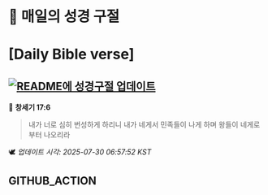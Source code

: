 # 🙏 매일의 성경 구절
# [Daily Bible verse]
## [![README에 성경구절 업데이트](https://github.com/DONGSUKA/first_test/actions/workflows/update-readme-bible.yml/badge.svg)](https://github.com/DONGSUKA/first_test/actions/workflows/update-readme-bible.yml)
<!-- START_BIBLE_VERSE -->
📖 **창세기 17:6**
> 내가 너로 심히 번성하게 하리니 내가 네게서 민족들이 나게 하며 왕들이 네게로부터 나오리라

🕊️ _업데이트 시각: 2025-07-30 06:57:52 KST_
  <!-- END_BIBLE_VERSE -->
## GITHUB_ACTION
